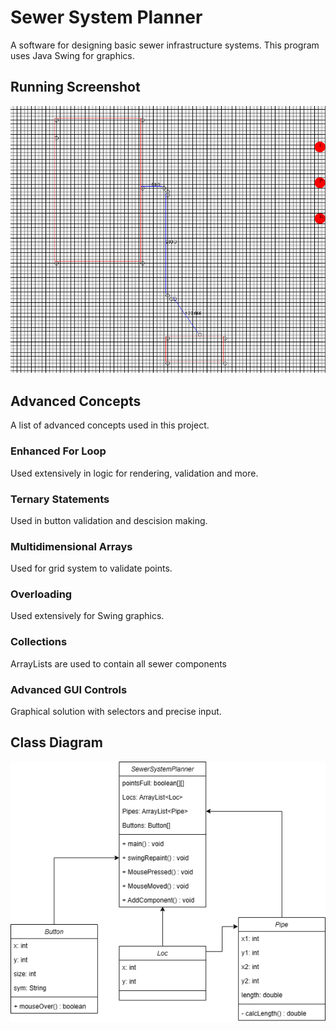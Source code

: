 # Sewer System Planner
A software for designing basic sewer infrastructure systems.
This program uses Java Swing for graphics.

## Running Screenshot
<img src="https://github.com/Ian-Turner4/Sewer-System-Planner/blob/main/images/SewerSystemScreenshot.png?raw=true">

## Advanced Concepts
A list of advanced concepts used in this project.
### Enhanced For Loop
Used extensively in logic for rendering, validation and more.
### Ternary Statements
Used in button validation and descision making.
### Multidimensional Arrays
Used for grid system to validate points.
### Overloading
Used extensively for Swing graphics.
### Collections
ArrayLists are used to contain all sewer components
### Advanced GUI Controls
Graphical solution with selectors and precise input.

## Class Diagram
<img src="https://github.com/Ian-Turner4/Sewer-System-Planner/blob/main/images/SewerClassDiagramUpdated.png?raw=true">
